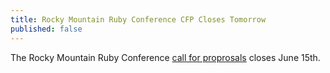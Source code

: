 ```yaml
---
title: Rocky Mountain Ruby Conference CFP Closes Tomorrow
published: false
---
```


The Rocky Mountain Ruby Conference [call for proprosals][cfp] closes June 15th.

[cfp]: LINK
